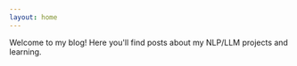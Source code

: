 ```yaml
---
layout: home
---
```


Welcome to my blog! Here you'll find posts about my NLP/LLM projects and learning.
